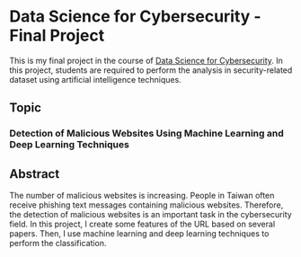 # Data Science for Cybersecurity - Final Project

This is my final project in the course of [Data Science for Cybersecurity](https://sites.google.com/view/mikehsiao/teaching/data-science-for-cybersecurity-2022?authuser=0). In this project, students are required to perform the analysis in security-related dataset using artificial intelligence techniques.


## Topic
### Detection of Malicious Websites Using Machine Learning and Deep Learning Techniques


## Abstract

The number of malicious websites is increasing. People in Taiwan often receive phishing text messages containing malicious websites. Therefore, the detection of malicious websites is an important task in the cybersecurity field. In this project, I create some features of the URL based on several papers. Then, I use machine learning and deep learning techniques to perform the classification.
